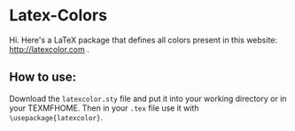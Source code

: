 # Latex-Colors
Hi. Here's a LaTeX package that defines all colors present in this website: http://latexcolor.com .

## How to use:

Download the `latexcolor.sty` file and put it into your working directory or in your TEXMFHOME. Then in your `.tex` file use it with ```\usepackage{latexcolor}```.
